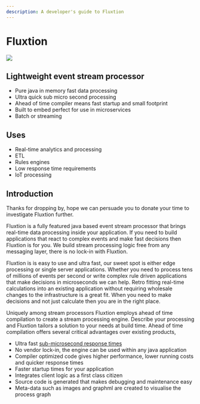 ```yaml
---
description: A developer's guide to Fluxtion
---
```


# Fluxtion

![](.gitbook/assets/flxution-1.jpg)

## Lightweight event stream processor

* Pure java in memory fast data processing 
* Ultra quick sub micro second processing
* Ahead of time compiler means fast startup and small footprint
* Built to embed perfect for use in microservices 
* Batch or streaming

## Uses

* Real-time analytics and processing
* ETL
* Rules engines
* Low response time requirements
* IoT processing

## Introduction

Thanks for dropping by, hope we can persuade you to donate your time to investigate Fluxtion further.

Fluxtion is a fully featured java based event stream processor that brings real-time data processing inside your application. If you need to build applications that react to complex events and make fast decisions then Fluxtion is for you. We build stream processing logic free from any messaging layer, there is no lock-in with Fluxtion.

Fluxtion is is easy to use and ultra fast, our sweet spot is either edge processing or single server applications. Whether you need to process tens of millions of events per second or write complex rule driven applications that make decisions in microseconds we can help. Retro fitting real-time calculations into an existing application without requiring wholesale changes to the infrastructure is a great fit. When you need to make decisions and not just calculate then you are in the right place.

Uniquely among stream processors Fluxtion employs ahead of time compilation to create a stream processing engine. Describe your processing and Fluxtion tailors a solution to your needs at build time. Ahead of time compilation offers several critical advantages over existing products,

* Ultra fast [sub-microsecond response times](http://fluxtion.com/solutions/high-performance-flight-analysis/)
* No vendor lock-in, the engine can be used within any java application
* Compiler optimized code gives higher performance, lower running costs and quicker response times
* Faster startup times for your application
* Integrates client logic as a first class citizen 
* Source code is generated that makes debugging and maintenance easy
* Meta-data such as images and graphml are created to visualise the process graph



